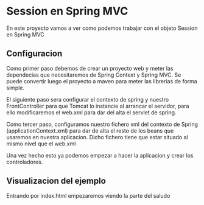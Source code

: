 # Session en Spring MVC 

En este proyecto vamos a ver como podemos trabajar con el objeto Session en Spring MVC


## Configuracion

Como primer paso debemos de crear un proyecto web y meter las dependecias que necesitaremos de Spring Context y Spring MVC. Se puede convertir luego el proyecto a maven para meter las librerias de forma simple.

El siguiente paso sera configurar el contexto de spring y nuestro FrontController para que Tomcat lo instancie al arrancar el servidor, para ello modificaremos el web.xml para dar del alta el servlet de spring.

Como tercer paso, configuramos nuestro fichero xml del contexto de Spring (applicationContext.xml) para dar de alta el resto de los beans que usaremos en nuestra aplicacion. Dicho fichero tiene que estar situado al mismo nivel que el web.xml

Una vez hecho esto ya podemos empezar a hacer la aplicacion y crear los controladores.

## Visualizacion del ejemplo

Entrando por index.html empezaremos viendo la parte del saludo

